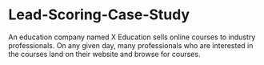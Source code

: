 # Lead-Scoring-Case-Study
An education company named X Education sells online courses to industry professionals. On any given day, many professionals who are interested in the courses land on their website and browse for courses.
